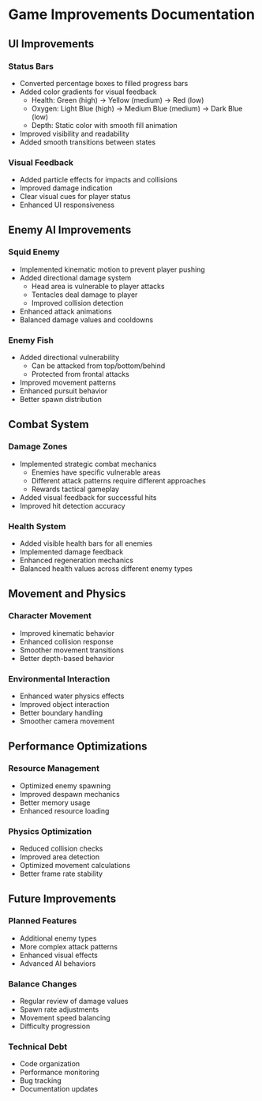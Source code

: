 # Game Improvements Documentation

## UI Improvements

### Status Bars

- Converted percentage boxes to filled progress bars
- Added color gradients for visual feedback
  - Health: Green (high) -> Yellow (medium) -> Red (low)
  - Oxygen: Light Blue (high) -> Medium Blue (medium) -> Dark Blue (low)
  - Depth: Static color with smooth fill animation
- Improved visibility and readability
- Added smooth transitions between states

### Visual Feedback

- Added particle effects for impacts and collisions
- Improved damage indication
- Clear visual cues for player status
- Enhanced UI responsiveness

## Enemy AI Improvements

### Squid Enemy

- Implemented kinematic motion to prevent player pushing
- Added directional damage system
  - Head area is vulnerable to player attacks
  - Tentacles deal damage to player
  - Improved collision detection
- Enhanced attack animations
- Balanced damage values and cooldowns

### Enemy Fish

- Added directional vulnerability
  - Can be attacked from top/bottom/behind
  - Protected from frontal attacks
- Improved movement patterns
- Enhanced pursuit behavior
- Better spawn distribution

## Combat System

### Damage Zones

- Implemented strategic combat mechanics
  - Enemies have specific vulnerable areas
  - Different attack patterns require different approaches
  - Rewards tactical gameplay
- Added visual feedback for successful hits
- Improved hit detection accuracy

### Health System

- Added visible health bars for all enemies
- Implemented damage feedback
- Enhanced regeneration mechanics
- Balanced health values across different enemy types

## Movement and Physics

### Character Movement

- Improved kinematic behavior
- Enhanced collision response
- Smoother movement transitions
- Better depth-based behavior

### Environmental Interaction

- Enhanced water physics effects
- Improved object interaction
- Better boundary handling
- Smoother camera movement

## Performance Optimizations

### Resource Management

- Optimized enemy spawning
- Improved despawn mechanics
- Better memory usage
- Enhanced resource loading

### Physics Optimization

- Reduced collision checks
- Improved area detection
- Optimized movement calculations
- Better frame rate stability

## Future Improvements

### Planned Features

- Additional enemy types
- More complex attack patterns
- Enhanced visual effects
- Advanced AI behaviors

### Balance Changes

- Regular review of damage values
- Spawn rate adjustments
- Movement speed balancing
- Difficulty progression

### Technical Debt

- Code organization
- Performance monitoring
- Bug tracking
- Documentation updates
